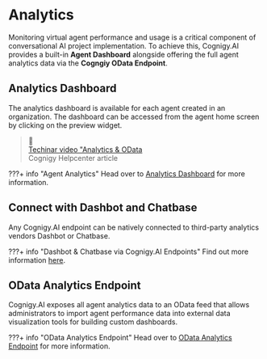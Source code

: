 # Analytics

Monitoring virtual agent performance and usage is a critical component of conversational AI project implementation. To achieve this, Cognigy.AI provides a built-in **Agent Dashboard** alongside offering the full agent analytics data via the **Cogngiy OData Endpoint**.

## Analytics Dashboard
<div class="divider"></div>

The analytics dashboard is available for each agent created in an organization. The dashboard can be accessed from the agent home screen by clicking on the preview widget.

<blockquote class="callout callout_info" theme="📘">
    <span class="callout-icon">📘</span>
    <div class="callout-heading">
      <div class="callout-text">
         <a href="https://support.cognigy.com/hc/en-us/articles/360019467199-Cognigy-Sessions-Analytics-OData" target="_blank" >Techinar video "Analytics & OData</a>
      </div>
      <div class="callout-subtext">
            Cognigy Helpcenter article
      </div>
   </div>
</blockquote>

???+ info "Agent Analytics"
    Head over to [Analytics Dashboard]({{config.site_url}}ai/tools/analytics/agents-analytics/) for more information.

## Connect with Dashbot and Chatbase
<div class="divider"></div>

Any Cognigy.AI endpoint can be natively connected to third-party analytics vendors Dashbot or Chatbase.

???+ info "Dashbot & Chatbase via Cognigy.AI Endpoints"
    Find out more information [here]({{config.site_url}}ai/endpoints/data-protection-and-analytics#external-analytics-services/).

## OData Analytics Endpoint
<div class="divider"></div>

Cognigy.AI exposes all agent analytics data to an OData feed that allows administrators to import agent performance data into external data visualization tools for building custom dashboards.

???+ info "OData Analytics Endpoint"
    Head over to [OData Analytics Endpoint]({{config.site_url}}ai/tools/analytics/odata-analytics-endpoint/) for more information.
